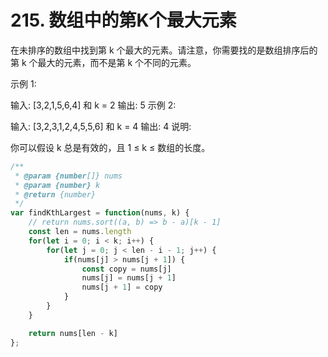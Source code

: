# 215. 数组中的第K个最大元素

在未排序的数组中找到第 k 个最大的元素。请注意，你需要找的是数组排序后的第 k 个最大的元素，而不是第 k 个不同的元素。

示例 1:

输入: [3,2,1,5,6,4] 和 k = 2
输出: 5
示例 2:

输入: [3,2,3,1,2,4,5,5,6] 和 k = 4
输出: 4
说明:

你可以假设 k 总是有效的，且 1 ≤ k ≤ 数组的长度。

```js
/**
 * @param {number[]} nums
 * @param {number} k
 * @return {number}
 */
var findKthLargest = function(nums, k) {
    // return nums.sort((a, b) => b - a)[k - 1]
    const len = nums.length
    for(let i = 0; i < k; i++) {
        for(let j = 0; j < len - i - 1; j++) {
            if(nums[j] > nums[j + 1]) {
                const copy = nums[j]
                nums[j] = nums[j + 1]
                nums[j + 1] = copy
            }
        }
    }

    return nums[len - k]
};
```